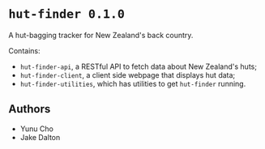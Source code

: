 # `hut-finder 0.1.0`

A hut-bagging tracker for New Zealand's back country.

Contains:
- `hut-finder-api`, a RESTful API to fetch data about New Zealand's huts;
- `hut-finder-client`, a client side webpage that displays hut data;
- `hut-finder-utilities`, which has utilities to get `hut-finder` running.

## Authors 
- Yunu Cho
- Jake Dalton